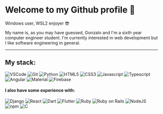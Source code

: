 # Welcome to my Github profile 👋 

Windows user, WSL2 enjoyer 😎

My name is, as you may have guessed, Gonzalo and I'm a sixth year computer engineer student. I'm currently interested in web development but I like software engineering in general.

------
## My stack:

![VSCode](https://img.shields.io/badge/-VSCode-black?style=for-the-badge&logo=visualstudiocode&logoColor=007ACC)
![Git](https://img.shields.io/badge/-Git-black?style=for-the-badge&logo=git&logoColor=F05032)
![Python](https://img.shields.io/badge/-Python-black?style=for-the-badge&logo=python&logoColor=3776ab)
![HTML5](https://img.shields.io/badge/-HTML5-black?style=for-the-badge&logo=html5&logoColor=E34F26)
![CSS3](https://img.shields.io/badge/-CSS-black?style=for-the-badge&logo=css3&logoColor=1572B6)
![Javascript](https://img.shields.io/badge/-Javascript-black?style=for-the-badge&logo=javascript&logoColor=F7DF1E)
![Typescript](https://img.shields.io/badge/-Typescript-black?style=for-the-badge&logo=typescript&logoColor=3178C6)
![Angular](https://img.shields.io/badge/-Angular-black?style=for-the-badge&logo=angular&logoColor=DD0031)
![Material](https://img.shields.io/badge/-Material-black?style=for-the-badge&logo=mui&logoColor=007FFF)
![Firebase](https://img.shields.io/badge/-Firebase-black?style=for-the-badge&logo=firebase&logoColor=FFCA28)

#### I also have some experience with:

![Django](https://img.shields.io/badge/-Django-black?style=for-the-badge&logo=django&logoColor=092E20)
![React](https://img.shields.io/badge/-React-black?style=for-the-badge&logo=react&logoColor=61DAFB)
![Dart](https://img.shields.io/badge/-Dart-black?style=for-the-badge&logo=dart&logoColor=0175C2)
![Flutter](https://img.shields.io/badge/-Flutter-black?style=for-the-badge&logo=flutter&logoColor=02569B)
![Ruby](https://img.shields.io/badge/-Ruby-black?style=for-the-badge&logo=ruby&logoColor=CC342D)
![Ruby on Rails](https://img.shields.io/badge/-RoR-black?style=for-the-badge&logo=rubyonrails&logoColor=CC0000)
![NodeJS](https://img.shields.io/badge/-NodeJS-black?style=for-the-badge&logo=nodedotjs&logoColor=339933)
![npm](https://img.shields.io/badge/-npm-black?style=for-the-badge&logo=npm&logoColor=CB3837)
![C](https://img.shields.io/badge/-C-black?style=for-the-badge&logo=c&logoColor=A8B9CC)

<!--

Here are some ideas to get you started:

- 🔭 I’m currently working on ...
- 👯 I’m looking to collaborate on ...
- 🤔 I’m looking for help with ...
- 💬 Ask me about ...
- 📫 How to reach me: ...
- ⚡ Fun fact: ...
-->

